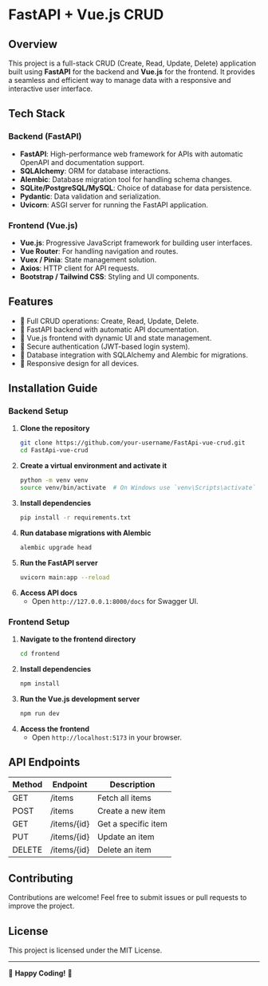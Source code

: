 
# FastAPI + Vue.js CRUD 

## Overview
This project is a full-stack CRUD (Create, Read, Update, Delete) application built using **FastAPI** for the backend and **Vue.js** for the frontend. It provides a seamless and efficient way to manage data with a responsive and interactive user interface.

## Tech Stack
### Backend (FastAPI)
- **FastAPI**: High-performance web framework for APIs with automatic OpenAPI and documentation support.
- **SQLAlchemy**: ORM for database interactions.
- **Alembic**: Database migration tool for handling schema changes.
- **SQLite/PostgreSQL/MySQL**: Choice of database for data persistence.
- **Pydantic**: Data validation and serialization.
- **Uvicorn**: ASGI server for running the FastAPI application.

### Frontend (Vue.js)
- **Vue.js**: Progressive JavaScript framework for building user interfaces.
- **Vue Router**: For handling navigation and routes.
- **Vuex / Pinia**: State management solution.
- **Axios**: HTTP client for API requests.
- **Bootstrap / Tailwind CSS**: Styling and UI components.

## Features
- 🔹 Full CRUD operations: Create, Read, Update, Delete.
- 🔹 FastAPI backend with automatic API documentation.
- 🔹 Vue.js frontend with dynamic UI and state management.
- 🔹 Secure authentication (JWT-based login system).
- 🔹 Database integration with SQLAlchemy and Alembic for migrations.
- 🔹 Responsive design for all devices.

## Installation Guide
### Backend Setup
1. **Clone the repository**
   ```sh
   git clone https://github.com/your-username/FastApi-vue-crud.git
   cd FastApi-vue-crud
   ```
2. **Create a virtual environment and activate it**
   ```sh
   python -m venv venv
   source venv/bin/activate  # On Windows use `venv\Scripts\activate`
   ```
3. **Install dependencies**
   ```sh
   pip install -r requirements.txt
   ```
4. **Run database migrations with Alembic**
   ```sh
   alembic upgrade head
   ```
5. **Run the FastAPI server**
   ```sh
   uvicorn main:app --reload
   ```
6. **Access API docs**
   - Open `http://127.0.0.1:8000/docs` for Swagger UI.

### Frontend Setup
1. **Navigate to the frontend directory**
   ```sh
   cd frontend
   ```
2. **Install dependencies**
   ```sh
   npm install
   ```
3. **Run the Vue.js development server**
   ```sh
   npm run dev
   ```
4. **Access the frontend**
   - Open `http://localhost:5173` in your browser.

## API Endpoints
| Method | Endpoint      | Description           |
|--------|--------------|-----------------------|
| GET    | /items       | Fetch all items      |
| POST   | /items       | Create a new item    |
| GET    | /items/{id}  | Get a specific item  |
| PUT    | /items/{id}  | Update an item       |
| DELETE | /items/{id}  | Delete an item       |

## Contributing
Contributions are welcome! Feel free to submit issues or pull requests to improve the project.

## License
This project is licensed under the MIT License.

---
🚀 **Happy Coding!** 🎉

